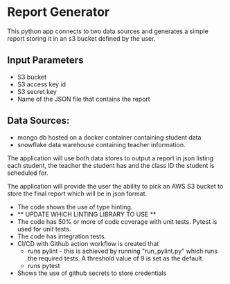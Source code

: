 # Report Generator

This python app connects to two data sources and generates a simple report storing
it in an s3 bucket defined by the user.

## Input Parameters

- S3 bucket
- S3 access key id
- S3 secret key
- Name of the JSON file that contains the report

## Data Sources:

- mongo db hosted on a docker container containing student data
- snowflake data warehouse containing teacher information.

The application will use both data stores to output a report in json listing each student,
the teacher the student has and the class ID the student is scheduled for.

The application will provide the user the ability to pick an AWS S3 bucket to store the final
report which will be in json format.

- The code shows the use of type hinting.
- ** UPDATE WHICH LINTING LIBRARY TO USE **
- The code has 50% or more of code coverage with unit tests. Pytest is used for unit tests.
- The code has integration tests.
- CI/CD with Github action workflow is created that
  - runs pylint - this is achieved by running "run_pylint.py" which runs the required tests.
    A threshold value of 9 is set as the default.
  - runs pytest
- Shows the use of github secrets to store credentials
